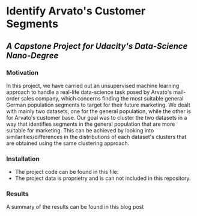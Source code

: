 # Identify Arvato's Customer Segments 
## <i>A Capstone Project for Udacity's Data-Science Nano-Degree</i>
### Motivation
In this project, we have carried out an unsupervised machine learning approach to handle a real-life 
data-science task posed by Arvato's mail-order sales company, which concerns finding the most suitable general 
German population segments to target for their future marketing. We dealt with mainly two datasets, one for the general population,
while the other is for Arvato's customer base. Our goal was to cluster the two datasets in a way that identifies segments 
in the general population that are more suitable for marketing. This can be achieved by looking into similarities/differences in 
the distributions of each dataset's clusters that are obtained using the same clustering approach.
### Installation
- The project code can be found in this file: 
- The project data is proprietry and is can not included in this repository.
### Results
A summary of the results can be found in this blog post
